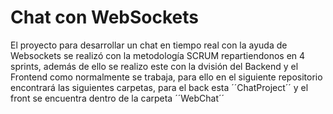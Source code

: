 # Chat con WebSockets
El proyecto para desarrollar un chat en tiempo real con la ayuda de Websockets se realizó con la metodología SCRUM repartiendonos en 4 sprints, además de ello se realizo este con la dvisión del Backend y el Frontend como normalmente se trabaja, para ello en el siguiente repositorio encontrará las siguientes carpetas, para el back esta ´´ChatProject´´ y el front se encuentra dentro de la carpeta ´´WebChat´´ 
